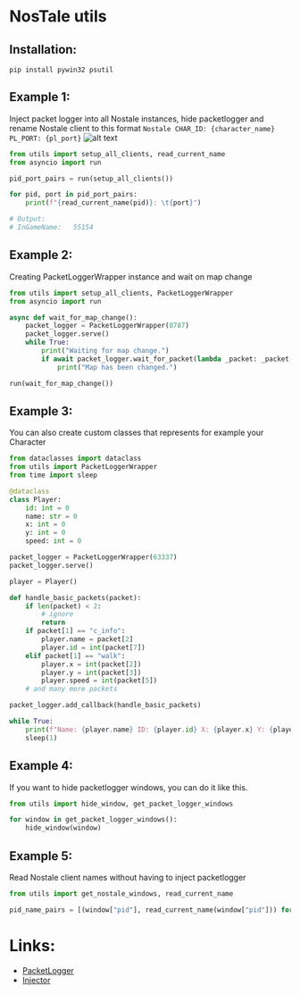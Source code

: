 # NosTale utils

## Installation:
```shell script
pip install pywin32 psutil
```

## Example 1:
Inject packet logger into all Nostale instances, hide packetlogger and rename Nostale client to this format 
`Nostale CHAR_ID: {character_name} PL_PORT: {pl_port}`
![alt text](https://raw.githubusercontent.com/romansvozil/nostale_packet_logger_utils/master/images/example_1.PNG "Example 1")

```python
from utils import setup_all_clients, read_current_name
from asyncio import run

pid_port_pairs = run(setup_all_clients())

for pid, port in pid_port_pairs:
    print(f"{read_current_name(pid)}: \t{port}")

# Output: 
# InGameName: 	55154
```

## Example 2:
Creating PacketLoggerWrapper instance and wait on map change
```python
from utils import setup_all_clients, PacketLoggerWrapper
from asyncio import run

async def wait_for_map_change():
    packet_logger = PacketLoggerWrapper(8787)
    packet_logger.serve()
    while True:
        print("Waiting for map change.")
        if await packet_logger.wait_for_packet(lambda _packet: _packet[1] == "c_map"):
            print("Map has been changed.")

run(wait_for_map_change())
```

## Example 3:
You can also create custom classes that represents for example your Character
```python
from dataclasses import dataclass
from utils import PacketLoggerWrapper
from time import sleep

@dataclass
class Player:
    id: int = 0
    name: str = 0
    x: int = 0
    y: int = 0
    speed: int = 0

packet_logger = PacketLoggerWrapper(63337)
packet_logger.serve()

player = Player()

def handle_basic_packets(packet):
    if len(packet) < 2:
        # ignore
        return
    if packet[1] == "c_info":
        player.name = packet[2]
        player.id = int(packet[7])
    elif packet[1] == "walk":
        player.x = int(packet[2])
        player.y = int(packet[3])
        player.speed = int(packet[5])
    # and many more packets

packet_logger.add_callback(handle_basic_packets)

while True:
    print(f"Name: {player.name} ID: {player.id} X: {player.x} Y: {player.y} Speed: {player.speed}")
    sleep(1)
```

## Example 4:
If you want to hide packetlogger windows, you can do it like this.
```python
from utils import hide_window, get_packet_logger_windows 

for window in get_packet_logger_windows():
    hide_window(window)
```

## Example 5:
Read Nostale client names without having to inject packetlogger
```python
from utils import get_nostale_windows, read_current_name

pid_name_pairs = [(window["pid"], read_current_name(window["pid"])) for window in get_nostale_windows()]
```

# Links:
- [PacketLogger](https://www.elitepvpers.com/forum/nostale-hacks-bots-cheats-exploits/4297215-release-packetlogger.html)
- [Injector](https://github.com/numaru/injector/blob/master/injector.pya)
